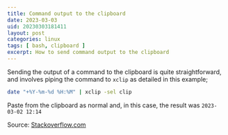 ```yaml
---
title: Command output to the clipboard
date: 2023-03-03
uid: 20230303181411
layout: post
categories: linux 
tags: [ bash, clipboard ]
excerpt: How to send command output to the clipboard 
---
```


Sending the output of a command to the clipboard is quite straightforward, and involves piping the command to `xclip` as detailed in this example;

```bash
date "+%Y-%m-%d %H:%M" | xclip -sel clip
```

Paste from the clipboard as normal and, in this case, the result was `2023-03-02 12:14`

Source: [Stackoverflow.com](https://stackoverflow.com/questions/5130968/how-can-i-copy-the-output-of-a-command-directly-into-my-clipboard)




